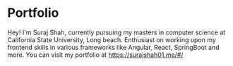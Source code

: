 # Portfolio

Hey! I'm Suraj Shah, currently pursuing my masters in computer science at California State University, Long beach. Enthusiast on working upon my frontend skills in various frameworks like Angular, React, SpringBoot and more. You can visit my portfolio at https://surajshah01.me/#/ 

